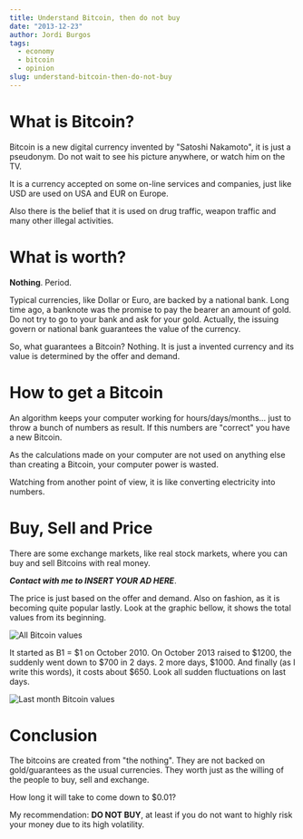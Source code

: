 ```yaml
---
title: Understand Bitcoin, then do not buy
date: "2013-12-23"
author: Jordi Burgos
tags:
  - economy
  - bitcoin
  - opinion
slug: understand-bitcoin-then-do-not-buy
---
```


What is Bitcoin?
================

Bitcoin is a new digital currency invented by "Satoshi Nakamoto", it is just a pseudonym. Do not wait to see his picture anywhere, or watch him on the TV.

It is a currency accepted on some on-line services and companies, just like USD are used on USA and EUR on Europe.

Also there is the belief that it is used on drug traffic, weapon traffic and many other illegal activities.

What is worth?
==============

**Nothing**. Period.

Typical currencies, like Dollar or Euro, are backed by a national bank. Long time ago, a banknote was the promise to pay the bearer an amount of gold. Do not try to go to your bank and ask for your gold. Actually, the issuing govern or national bank guarantees the value of the currency.

So, what guarantees a Bitcoin? Nothing. It is just a invented currency and its value is determined by the offer and demand.

How to get a Bitcoin
====================

An algorithm keeps your computer working for hours/days/months... just to throw a bunch of numbers as result. If this numbers are "correct" you have a new Bitcoin.

As the calculations made on your computer are not used on anything else than creating a Bitcoin, your computer power is wasted.

Watching from another point of view, it is like converting electricity into numbers.

Buy, Sell and Price
===================

There are some exchange markets, like real stock markets, where you can buy and sell Bitcoins with real money.

***Contact with me to INSERT YOUR AD HERE***.

The price is just based on the offer and demand. Also on fashion, as it is becoming quite popular lastly. Look at the graphic bellow, it shows the total values from its beginning.

![All Bitcoin values](/images/bitcoin-all.png)

It started as B1 = $1 on October 2010. On October 2013 raised to $1200, the suddenly went down to $700 in 2 days. 2 more days, $1000. And finally (as I write this words), it costs about $650. Look all sudden fluctuations on last days.

![Last month Bitcoin values](/images/bitcoin-1m.png)


Conclusion
==========

The bitcoins are created from "the nothing". They are not backed on gold/guarantees as the usual currencies. They worth just as the willing of the people to buy, sell and exchange.

How long it will take to come down to $0.01?

My recommendation: **DO NOT BUY**, at least if you do not want to highly risk your money due to its high volatility.
